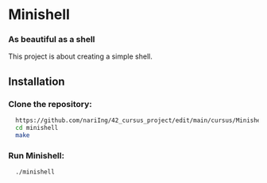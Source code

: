 # Minishell
### As beautiful as a shell
This project is about creating a simple shell.

## Installation

### Clone the repository:

```bash
  https://github.com/nariIng/42_cursus_project/edit/main/cursus/Minishell
  cd minishell
  make
```
### Run Minishell:
```bash
  ./minishell
```
